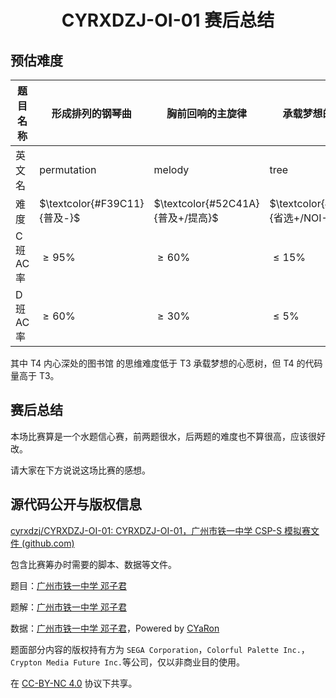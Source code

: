 # <center>CYRXDZJ-OI-01 赛后总结</center>

## 预估难度

| 题目名称   | 形成排列的钢琴曲             | 胸前回响的主旋律                  | 承载梦想的心愿树                  | 内心深处的图书馆                   |
| ---------- | ---------------------------- | --------------------------------- | --------------------------------- | ---------------------------------- |
| 英文名     | permutation                  | melody                            | tree                              | library                            |
| 难度       | $\textcolor{#F39C11}{普及-}$ | $\textcolor{#52C41A}{普及+/提高}$ | $\textcolor{#9D3DCF}{省选+/NOI-}$ | $\textcolor{#3498DB}{提高+/省选-}$ |
| C 班 AC 率 | $\ge95\%$                    | $\ge60\%$                         | $\le15\%$                         | $\le30\%$                          |
| D 班 AC 率 | $\ge60\%$                    | $\ge30\%$                         | $\le5\%$                          | $\le5\%$                           |

其中 T4 内心深处的图书馆 的思维难度低于 T3 承载梦想的心愿树，但 T4 的代码量高于 T3。

## 赛后总结

本场比赛算是一个水题信心赛，前两题很水，后两题的难度也不算很高，应该很好改。

请大家在下方说说这场比赛的感想。

## 源代码公开与版权信息

[cyrxdzj/CYRXDZJ-OI-01: CYRXDZJ-OI-01，广州市铁一中学 CSP-S 模拟赛文件 (github.com)](https://github.com/cyrxdzj/CYRXDZJ-OI-01)

包含比赛筹办时需要的脚本、数据等文件。

题目：[广州市铁一中学 邓子君](https://www.luogu.com.cn/user/387836)

题解：[广州市铁一中学 邓子君](https://www.luogu.com.cn/user/387836)

数据：[广州市铁一中学 邓子君](https://www.luogu.com.cn/user/387836)，Powered by [CYaRon](https://github.com/luogu-dev/cyaron)

题面部分内容的版权持有方为 `SEGA Corporation`，`Colorful Palette Inc.`，`Crypton Media Future Inc.`等公司，仅以非商业目的使用。

在 [CC-BY-NC 4.0](https://creativecommons.org/licenses/by-nc/4.0/legalcode.zh-hans) 协议下共享。